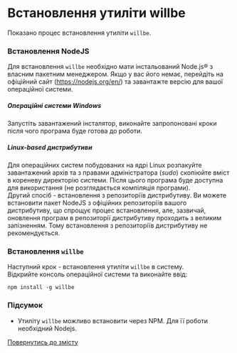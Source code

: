# Встановлення утиліти willbe

Показано процес встановлення утиліти `willbe`.

### Встановлення NodeJS
Для встановлення `willbe` необхідно мати інстальований Node.js® з власним пакетним менеджером. Якщо у вас його немає, перейдіть на офіційний сайт (<https://nodejs.org/en/>) та завантажте версію для вашої операційної системи.
##### Операційні системи _Windows_
Запустіть завантажений інсталятор, виконайте запропоновані кроки після чого програма буде готова до роботи.
##### _Linux-based_ дистрибутиви
Для операційних систем побудованих на ядрі Linux розпакуйте завантажений архів та з правами адміністратора (_sudo_) скопіюйте вміст в кореневу директорію системи. Після цього програма буде доступна для використання (не розглядається компіляція програми).  
Другий спосіб - встановлення з репозиторіїв дистрибутиву. Ви можете встановити пакет NodeJS з офіційних репозиторіїв вашого дистрибутиву, що спрощує процес встановлення, але, зазвичай, оновлення програм в репозиторії дистрибутиву проходить з великим запізненням. Тому встановлення з репозиторіїв дистрибутиву не рекомендується.  

### Встановлення `willbe`
Наступний крок - встановлення утиліти `willbe` в систему.  
Відкрийте консоль операційної системи та виконайте ввід:

```
npm install -g willbe

```

### Підсумок

- Утиліту `willbe` можливо встановити через NPM. Для її роботи необхідний Nodejs.
 
[Повернутись до змісту](../README.md#tutorials)
